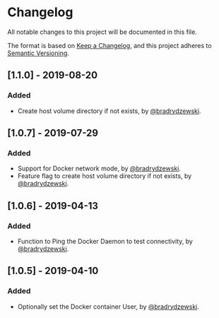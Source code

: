 # Changelog
All notable changes to this project will be documented in this file.

The format is based on [Keep a Changelog](https://keepachangelog.com/en/1.0.0/),
and this project adheres to [Semantic Versioning](https://semver.org/spec/v2.0.0.html).

## [1.1.0] - 2019-08-20
### Added
- Create host volume directory if not exists, by [@bradrydzewski](https://github.com/bradrydzewski).

## [1.0.7] - 2019-07-29
### Added
- Support for Docker network mode, by [@bradrydzewski](https://github.com/bradrydzewski).
- Feature flag to create host volume directory if not exists, by [@bradrydzewski](https://github.com/bradrydzewski).

## [1.0.6] - 2019-04-13
### Added
- Function to Ping the Docker Daemon to test connectivity, by [@bradrydzewski](https://github.com/bradrydzewski).

## [1.0.5] - 2019-04-10
### Added
- Optionally set the Docker container User, by [@bradrydzewski](https://github.com/bradrydzewski).
